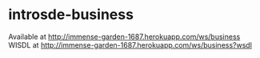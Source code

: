 # introsde-business
Available at http://immense-garden-1687.herokuapp.com/ws/business
WISDL at http://immense-garden-1687.herokuapp.com/ws/business?wsdl
